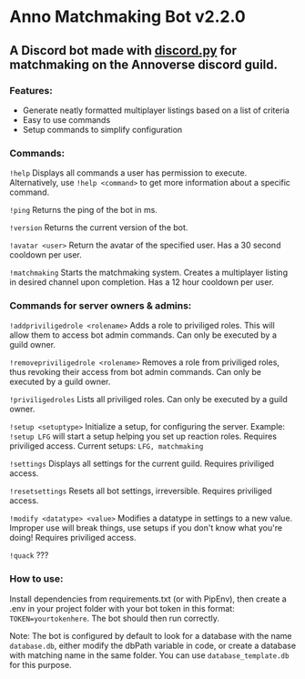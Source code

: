 # Anno Matchmaking Bot v2.2.0

## A Discord bot made with [discord.py](https://github.com/Rapptz/discord.py)  for matchmaking on the Annoverse discord guild.

### Features:
 - Generate neatly formatted multiplayer listings based on a list of criteria
 - Easy to use commands
 - Setup commands to simplify configuration

### Commands:
`!help` Displays all commands a user has permission to execute. Alternatively, use `!help <command>` to get more information about a specific command.

`!ping` Returns the ping of the bot in ms.

`!version` Returns the current version of the bot.

`!avatar <user>` Return the avatar of the specified user. Has a 30 second cooldown per user.

`!matchmaking` Starts the matchmaking system. Creates a multiplayer listing in desired channel upon completion. Has a 12 hour cooldown per user.

### Commands for server owners & admins:
`!addpriviligedrole <rolename>` Adds a role to priviliged roles. This will allow them to access bot admin commands. Can only be executed by a guild owner.

`!removepriviligedrole <rolename>` Removes a role from priviliged roles, thus revoking their access from bot admin commands. Can only be executed by a guild owner.

`!priviligedroles` Lists all priviliged roles. Can only be executed by a guild owner.

`!setup <setuptype>` Initialize a setup, for configuring the server. Example: `!setup LFG` will start a setup helping you set up reaction roles. Requires priviliged access. Current setups: `LFG, matchmaking`

`!settings` Displays all settings for the current guild. Requires priviliged access.

`!resetsettings` Resets all bot settings, irreversible. Requires priviliged access.

`!modify <datatype> <value>` Modifies a datatype in settings to a new value. Improper use will break things, use setups if you don't know what you're doing! Requires priviliged access.

`!quack` ???
### How to use:
Install dependencies from requirements.txt (or with PipEnv), then create a .env in your project folder with your bot token in this format: `TOKEN=yourtokenhere`. The bot should then run correctly.

Note: The bot is configured by default to look for a database with the name `database.db`, either modify the dbPath variable in code, or create a database with matching name in the same folder. You can use `database_template.db` for this purpose.

